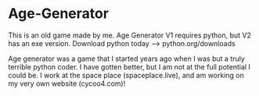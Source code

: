 # Age-Generator
This is an old game made by me. Age Generator V1 requires python, but V2 has an exe version. Download python today --> python.org/downloads

Age generator was a game that I started years ago when I was but a truly terrible python coder. I have gotten better, but I am not at the full potential I could be. I work at the space place (spaceplace.live), and am working on my very own website (cycoo4.com)!
